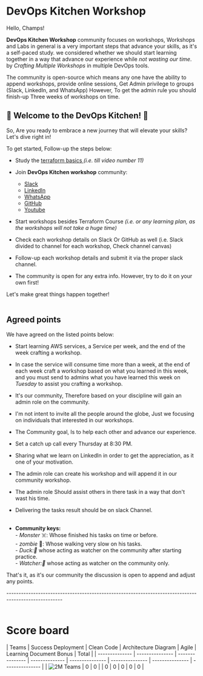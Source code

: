 # DevOps Kitchen Workshop

Hello, Champs!

**DevOps Kitchen Workshop** community focuses on workshops, Workshops and Labs in general is a very important steps that advance your skills, as it's a self-paced study. we considered whether we should start learning together in a way that advance our experience while *_not wasting our time_*. by *_Crafting Multiple Workshops_* in multiple DevOps tools.

The community is open-source which means any one have the ability to append workshops, provide online sessions, Get Admin privilege to groups (Slack, LinkedIn, and WhatsApp) However, To get the admin rule you should finish-up Three weeks of workshops on time.

## 🌟 Welcome to the DevOps Kitchen! 🌟
So, Are you ready to embrace a new journey that will elevate your skills? Let's dive right in!

To get started, Follow-up the steps below:

- Study the [terraform basics ](https://onedrive.live.com/?id=7AE6F56050D1BAC3!s8b1186d69f674164b9c7b72f4922580e&resid=7AE6F56050D1BAC3!s8b1186d69f674164b9c7b72f4922580e&cid=7ae6f56050d1bac3&ithint=folder&redeem=aHR0cHM6Ly8xZHJ2Lm1zL2YvYy83QUU2RjU2MDUwRDFCQUMzL0V0YUdFWXRubjJSQnVjZTNMMGtpV0E0QjFmdVVLcDlZRXcyd1JhYWtKQmk4SGc&migratedtospo=true) *_(i.e. till video number 11)_*

- Join **DevOps Kitchen workshop** community:
    - [Slack](https://join.slack.com/t/devopsworkshopchamps/shared_invite/zt-2k9a3a1wl-1eBg~WcGhKLFXp8vJjQ8tg)
    - [LinkedIn](https://www.linkedin.com/groups/9842482/)
    - [WhatsApp](https://chat.whatsapp.com/DbbYHFnoEo643LzL6uIpSE)
    - [GitHub](https://github.com/Mohamed-Eleraki/DevOps-Kitchen-Workshop)<br>
    - [Youtube](https://www.youtube.com/channel/UCnFV964FYhZQ1_g9WGUeMjA)

- Start workshops besides Terraform Course *(i.e. or any learning plan, as the workshops will not take a huge time)*
- Check each workshop details on Slack Or GitHub as well (i.e. Slack divided to channel for each workshop, Check channel canvas)
- Follow-up each workshop details and submit it via the proper slack channel.
- The community is open for any extra info. However, try to do it on your own first!

Let's make great things happen together!<br><br>


## Agreed points

We have agreed on the listed points below:

- Start learning AWS services, a Service per week, and the end of the week crafting a workshop.
- In case the service will consume time more than a week, at the end of each week craft a workshop based on what you learned in this week, and you must send to admins what you have learned this week on _*Tuesday*_ to assist you crafting a workshop.
- It's our community, Therefore based on your discipline will gain an admin role on the community.
- I'm not intent to invite all the people around the globe, Just we focusing on individuals that interested in our workshops.
- The Community goal, Is to help each other and advance our experience.
- Set a catch up call every Thursday at 8:30 PM.
- Sharing what we learn on LinkedIn in order to get the appreciation, as it one of your motivation.
- The admin role can create his workshop and will append it in our community workshop.
- The admin role Should assist others in there task in a way that don't wast his time.
- Delivering the tasks result should be on slack Channel.<br><br>

 - **Community keys:**<br>
        - _*Monster*_ ☠️: Whose finished his tasks on time or before. <br>
        - _*zombie*_ 🧟:  Whose walking very slow on his tasks.<br>
        - _*Duck:*🦆_ whose acting as watcher on the community after starting practice.<br>
        - _*Watcher:*👀_ whose acting as watcher on the community only.<br>

That's it, as it's our community the discussion is open to append and adjust any points.

----------------------------------------------------------------------------------------------------- <br><br>

# Score board

| Teams       | Success Deployment        | Clean Code        | Architecture Diagram        | Agile        | Learning Document Bonus        | Total        |
| -------------- | --------------- | --------------- | -------------- | --------------- | --------------- | --------------- | --------------- |
| ![2M Teams](https://1drv.ms/i/c/7AE6F56050D1BAC3/Ecj0BrV6RadPv2NNtoMLfg8BtqjRqbHiqU375HbS6VrZlw?e=3V5ahV) | 0 | 0 | | 0 | 0 | 0 | 0 | 0 |

